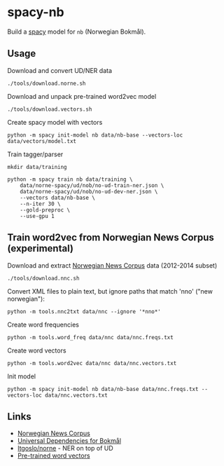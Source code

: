 # spacy-nb

Build a [spacy](https://spacy.io) model for `nb` (Norwegian Bokmål).

## Usage

Download and convert UD/NER data

    ./tools/download.norne.sh

Download and unpack pre-trained word2vec model

    ./tools/download.vectors.sh

Create spacy model with vectors

    python -m spacy init-model nb data/nb-base --vectors-loc data/vectors/model.txt

Train tagger/parser

    mkdir data/training

    python -m spacy train nb data/training \
        data/norne-spacy/ud/nob/no-ud-train-ner.json \
        data/norne-spacy/ud/nob/no-ud-dev-ner.json \
        --vectors data/nb-base \
        --n-iter 30 \
        --gold-preproc \
        --use-gpu 1

## Train word2vec from Norwegian News Corpus (experimental)

Download and extract [Norwegian News Corpus][nnc] data (2012-2014 subset)

    ./tools/download.nnc.sh

Convert XML files to plain text, but ignore paths that match 'nno' ("new norwegian"):

    python -m tools.nnc2txt data/nnc --ignore '*nno*'

Create word frequencies

    python -m tools.word_freq data/nnc data/nnc.freqs.txt

Create word vectors

    python -m tools.word2vec data/nnc data/nnc.vectors.txt

Init model

    python -m spacy init-model nb data/nb-base data/nnc.freqs.txt --vectors-loc data/nnc.vectors.txt

## Links

* [Norwegian News Corpus][nnc]
* [Universal Dependencies for Bokmål](https://github.com/UniversalDependencies/UD_Norwegian-Bokmaal)
* [ltgoslo/norne](https://github.com/ltgoslo/norne) - NER on top of UD
* [Pre-trained word vectors](http://vectors.nlpl.eu/repository/)

[nnc]: https://www.nb.no/sprakbanken/show?serial=oai%3Anb.no%3Asbr-4&lang=en